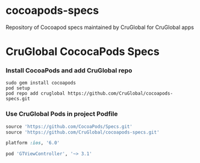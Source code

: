 # cocoapods-specs
Repository of Cocoapod specs maintained by CruGlobal for CruGlobal apps
# CruGlobal CococaPods Specs

### Install CocoaPods and add CruGlobal repo
```shell
sudo gem install cocoapods
pod setup
pod repo add cruglobal https://github.com/CruGlobal/cocoapods-specs.git
```

### Use CruGlobal Pods in project Podfile
```ruby
source 'https://github.com/CocoaPods/Specs.git'
source 'https://github.com/CruGlobal/cocoapods-specs.git'

platform :ios, '6.0'

pod 'GTViewController', '~> 3.1'
```
